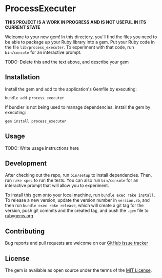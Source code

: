 # ProcessExecuter

**THIS PROJECT IS A WORK IN PROGRESS AND IS NOT USEFUL IN ITS CURRENT STATE**

Welcome to your new gem! In this directory, you'll find the files you need to be
able to package up your Ruby library into a gem. Put your Ruby code in the file
`lib/process_executer`. To experiment with that code, run `bin/console` for an
interactive prompt.

TODO: Delete this and the text above, and describe your gem

## Installation

Install the gem and add to the application's Gemfile by executing:

    bundle add process_executer

If bundler is not being used to manage dependencies, install the gem by executing:

    gem install process_executer

## Usage

TODO: Write usage instructions here

## Development

After checking out the repo, run `bin/setup` to install dependencies. Then, run
`rake spec` to run the tests. You can also run `bin/console` for an interactive
prompt that will allow you to experiment.

To install this gem onto your local machine, run `bundle exec rake install`. To
release a new version, update the version number in `version.rb`, and then run
`bundle exec rake release`, which will create a git tag for the version, push git
commits and the created tag, and push the `.gem` file to
[rubygems.org](https://rubygems.org).

## Contributing

Bug reports and pull requests are welcome on our
[GitHub issue tracker](https://github.com/[USERNAME]/process_executer)

## License

The gem is available as open source under the terms of the [MIT License](https://opensource.org/licenses/MIT).
